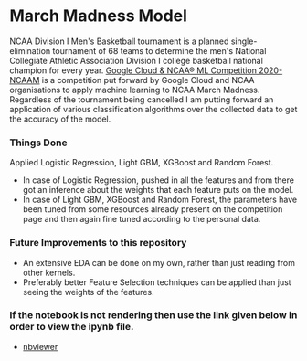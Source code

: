 # March Madness Model
NCAA Division I Men's Basketball tournament is a planned single-elimination tournament of 68 teams to determine the men's National Collegiate Athletic Association Division I college basketball national champion for every year.
[Google Cloud & NCAA® ML Competition 2020-NCAAM](https://www.kaggle.com/c/google-cloud-ncaa-march-madness-2020-division-1-mens-tournament/overview) is a competition put forward by Google Cloud and NCAA organisations to apply machine learning to NCAA March Madness.
Regardless of the tournament being cancelled I am putting forward an application of various classification algorithms over the collected data to get the accuracy of the model.

### Things Done
Applied Logistic Regression, Light GBM, XGBoost and Random Forest. 
* In case of Logistic Regression, pushed in all the features and from there got an inference about the weights that each feature puts on the model.
* In case of Light GBM, XGBoost and Random Forest, the parameters have been tuned from some resources already present on the competition page and then again fine tuned according to the personal data.

### Future Improvements to this repository
* An extensive EDA can be done on my own, rather than just reading from other kernels.
* Preferably better Feature Selection techniques can be applied than just seeing the weights of the features.

### If the notebook is not rendering then use the link given below in order to view the ipynb file.
* [nbviewer](https://nbviewer.jupyter.org/)
